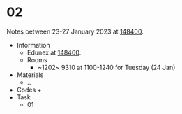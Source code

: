 # 02
Notes between 23-27 January 2023 at [148400](https://edunex.itb.ac.id/courses/45279/preview/148400).

- Information
  + Edunex at [148400](https://edunex.itb.ac.id/courses/45279/preview/148400).
  + Rooms
    - ~1202~ 9310 at 1100-1240 for Tuesday (24 Jan)
- Materials
  + ..
- Codes
  + 
- Task
  + 01
